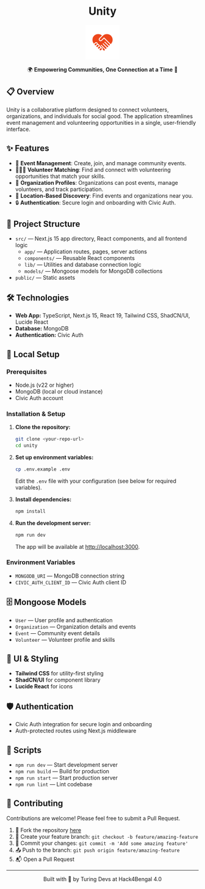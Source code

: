 <h1 align="center">
Unity
</h1>

<p align="center">
<img src="./public/logo.png" width="90" alt="logo" />
</p>

<p align="center">
🌍 <b>Empowering Communities, One Connection at a Time</b> 🤝
</p>

## 📋 Overview

Unity is a collaborative platform designed to connect volunteers, organizations, and individuals for social good. The application streamlines event management and volunteering opportunities in a single, user-friendly interface.

## ✨ Features

- 📝 **Event Management**: Create, join, and manage community events.
- 🧑‍🤝‍🧑 **Volunteer Matching**: Find and connect with volunteering opportunities that match your skills.
- 🏢 **Organization Profiles**: Organizations can post events, manage volunteers, and track participation.
- 📍 **Location-Based Discovery**: Find events and organizations near you.
- 🔒 **Authentication**: Secure login and onboarding with Civic Auth.

## 📁 Project Structure

- `src/` — Next.js 15 app directory, React components, and all frontend logic
  - `app/` — Application routes, pages, server actions
  - `components/` — Reusable React components
  - `lib/` — Utilities and database connection logic
  - `models/` — Mongoose models for MongoDB collections
- `public/` — Static assets

## 🛠️ Technologies

- **Web App:** TypeScript, Next.js 15, React 19, Tailwind CSS, ShadCN/UI, Lucide React
- **Database:** MongoDB
- **Authentication:** Civic Auth

## 🎯 Local Setup

### Prerequisites

- Node.js (v22 or higher)
- MongoDB (local or cloud instance)
- Civic Auth account

### Installation & Setup

1. **Clone the repository:**

   ```bash
   git clone <your-repo-url>
   cd unity
   ```

2. **Set up environment variables:**

   ```bash
   cp .env.example .env
   ```

   Edit the `.env` file with your configuration (see below for required variables).

3. **Install dependencies:**

   ```bash
   npm install
   ```

4. **Run the development server:**

   ```bash
   npm run dev
   ```

   The app will be available at [http://localhost:3000](http://localhost:3000).

### Environment Variables

- `MONGODB_URI` — MongoDB connection string
- `CIVIC_AUTH_CLIENT_ID` — Civic Auth client ID

## 🗄️ Mongoose Models

- `User` — User profile and authentication
- `Organization` — Organization details and events
- `Event` — Community event details
- `Volunteer` — Volunteer profile and skills

## 🧩 UI & Styling

- **Tailwind CSS** for utility-first styling
- **ShadCN/UI** for component library
- **Lucide React** for icons

## 🛡️ Authentication

- Civic Auth integration for secure login and onboarding
- Auth-protected routes using Next.js middleware

## 📝 Scripts

- `npm run dev` — Start development server
- `npm run build` — Build for production
- `npm run start` — Start production server
- `npm run lint` — Lint codebase

## 🤝 Contributing

Contributions are welcome! Please feel free to submit a Pull Request.

1. 🍴 Fork the repository [here](https://github.com/itskdhere/QuickAid/fork)
2. 🌟 Create your feature branch: `git checkout -b feature/amazing-feature`
3. 💾 Commit your changes: `git commit -m 'Add some amazing feature'`
4. 📤 Push to the branch: `git push origin feature/amazing-feature`
5. 📬 Open a Pull Request

---

<p align="center">
Built with 💜 by Turing Devs at Hack4Bengal 4.0
</p>
